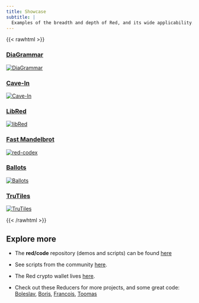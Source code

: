 ```yaml
---
title: Showcase
subtitle: |
  Examples of the breadth and depth of Red, and its wide applicability. Each application is complete, with no external dependencies.
---
```


{{< rawhtml >}}

<div class="grid">
  <a href="https://www.redlake-tech.com/products/diagrammar-for-windows/">
    <h3>DiaGrammar</h3>
    <img src="/images/showcase/diagrammar2.png" alt="DiaGrammar">
  </a>
  <a href="https://github.com/planetsizecpu/Cave-In">
    <h3>Cave-In</h3>
    <img class="animated-gif" src="/images/showcase/cave-in.gif" alt="Cave-In">
  </a>
  <a href="https://github.com/red/red/tree/master/tests/libRed">
    <h3>LibRed</h3>
    <img class="animated-gif" src="/images/showcase/pong.gif" alt="libRed">
  </a>
  <a href="https://github.com/red/code/blob/master/Scripts/mandelbrot-fast.red">
    <h3>Fast Mandelbrot</h3>
    <img class="animated-gif" src="/images/showcase/fast-mandel.gif" alt="red-codex">
  </a>
  <a href="https://github.com/red/code/tree/master/Showcase/ballots">
    <h3>Ballots</h3>
    <img class="animated-gif" src="/images/showcase/ballots2.gif" alt="Ballots">
  </a>
  <a href="https://github.com/GalenIvanov/Graphics-Red/blob/master/TruTiles.red">
    <h3>TruTiles</h3>
    <img class="animated-gif" src="/images/showcase/trutiles.gif" alt="TruTiles">
  </a>
</div>

{{< /rawhtml >}}

## Explore more

- The __red/code__ repository (demos and scripts) can be found [here](https://github.com/red/code) 

- See scripts from the community [here](https://github.com/red/community).

- The Red crypto wallet lives [here](https://github.com/red/wallet).

- Check out these Reducers for more projects, and some great code: [Boleslav](https://gitlab.com/rebolek), [Boris](https://gitlab.com/hiiamboris), [Francois](https://github.com/ldci), [Toomas](https://github.com/toomasv/)